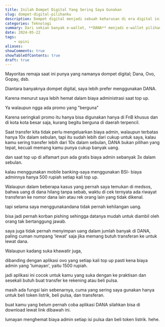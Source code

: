 ```yaml
---
title: Inilah Dompet Digital Yang Sering Saya Gunakan
slug: dompet-digital-pilihanku
description: Dompet digital menjadi sebuah keharusan di era digital ini, sebuah opsi transaksi yang hampir wajib di setiap lini kehidupan kita.
categories: Teknologi
summary: Dari sekian banyak e-wallet, **DANA** menjadi e-wallet pilihan saya untuk bertransaksi online, menghemat beberapa ribu rupiah karena hampir tidak ada biaya admin saat top up dan transfer.
date: 2024-05-22
tags: 
    - opini
aliases: 
showComments: true
showTableOfContents: true
draft: true
---
```


Mayoritas remaja saat ini punya yang namanya dompet digital; Dana, Ovo, Gopay, dsb.

Diantara banyaknya dompet digital, saya lebih prefer menggunakan DANA.

Karena menurut saya lebih hemat dalam biaya administrasi saat top up.

Ya walaupun ngga ada promo yang "berguna" 

Karena seringkali promo itu hanya bisa digunakan hanya di FnB khusus dan di kota kota besar saja, kurang begitu berguna di daerah terpencil.

Saat transfer kita tidak perlu mengeluarkan biaya admin, walaupun terbatas hanya 10x dalam sebulan, tapi itu sudah lebih dari cukup untuk saya, kalau kamu sering transfer lebih dari 10x dalam sebulan, DANA bukan pilihan yang tepat, kecuali memang kamu punya cukup banyak uang.

dan saat top up di alfamart pun ada gratis biaya admin sebanyak 3x dalam sebulan.

kalau menggunakan mobile banking-saya menggunakan BSI- biaya adminnya hanya 500 rupiah setiap kali top up.

Walaupun dalam beberapa kasus yang pernah saya temukan di medsos, bahwa uang di dana hilang tanpa sebab, waktu di cek ternyata ada riwayat transferan ke nomor dana lain atau rek orang lain yang tidak dikenal.

tapi selama saya menggunakandana tidak pernah kehilangan uang.

bisa jadi pernah korban pishing sehingga datanya mudah untuk diambil oleh orang tak bertanggung jawab.

saya juga tidak pernah menyimpan uang dalam jumlah banyak di DANA, paling cuman numpang 'lewat' saja jika memang butuh transferan ke untuk lewat dana.

Walaupun kadang suka khawatir juga,

dibanding dengan aplikasi ovo yang setiap kali top up pasti kena biaya admin yang 'lumayan', yaitu 1500 rupiah.

jadi aplikasi ini cocok untuk kamu yang suka dengan ke praktisan dan sesekali butuh buat transfer ke rekening atau beli pulsa.

masih ada fungsi lain sebenarnya, cuma yang sering saya gunakan hanya untuk beli token listrik, beli pulsa, dan transferan.

buat kamu yang belum pernah coba aplikasi DANA silahkan bisa di download lewat link dibawah ini.

lumayan menghemat biaya admin setiap isi pulsa dan beli token listrik. hehe.